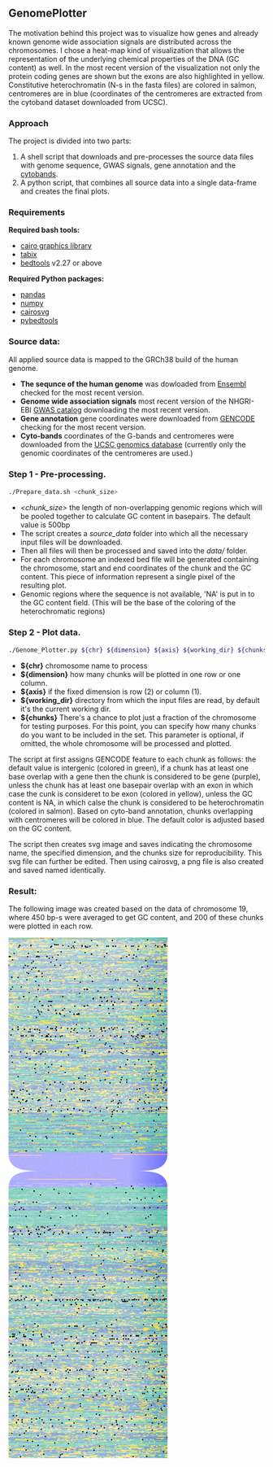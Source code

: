 ## GenomePlotter

The motivation behind this project was to visualize how genes and already known genome wide association signals are 
distributed across the chromosomes. I chose a heat-map kind of visualization that allows the representation of the underlying chemical
properties of the DNA (GC content) as well. In the most recent version of the visualization not only the protein coding genes are shown
but the exons are also highlighted in yellow. Constitutive heterochromatin (N-s in the fasta files) are colored in salmon, centromeres 
are in blue (coordinates of the centromeres are extracted from the cytoband dataset downloaded from UCSC). 

### Approach

The project is divided into two parts: 

1. A shell script that downloads and pre-processes the source data files with genome sequence, GWAS signals, gene annotation and the [cytobands](https://en.wikipedia.org/wiki/G_banding). 
2. A python script, that combines all source data into a single data-frame and creates the final plots.

### Requirements

**Required bash tools:**
* [cairo graphics library](https://www.cairographics.org/download/)
* [tabix](http://www.htslib.org/download/)
* [bedtools](http://bedtools.readthedocs.io/en/latest/content/installation.html) v2.27 or above

**Required Python packages:**

* [pandas](https://pandas.pydata.org/)
* [numpy](http://www.numpy.org/)
* [cairosvg](http://cairosvg.org/)
* [pybedtools](https://pypi.python.org/pypi/pybedtools)

### Source data:

All applied source data is mapped to the GRCh38 build of the human genome.

* **The sequnce of the human genome** was dowloaded from [Ensembl](http://www.ensembl.org/info/data/ftp/index.html) checked for the most recent version. 
* **Genome wide association signals** most recent version of the NHGRI-EBI [GWAS catalog](https://www.ebi.ac.uk/gwas/) downloading the most recent version.
* **Gene annotation** gene coordinates were downloaded from [GENCODE](http://www.gencodegenes.org/releases/current.html) checking for the most recent version. 
* **Cyto-bands** coordinates of the G-bands and centromeres were downloaded from the [UCSC genomics database](http://hgdownload.cse.ucsc.edu/goldenPath/hg38/database/cytoBand.txt.gz) (currently only the genomic coordinates of the centromeres are used.) 

### Step 1 - Pre-processing.

```bash
./Prepare_data.sh <chunk_size>
```

* *<chunk_size>* the length of non-overlapping genomic regions which will be pooled together to calculate GC content in basepairs. The default
value is 500bp 
* The script creates a *source_data* folder into which all the necessary input files will be downloaded.
* Then all files will then be processed and saved into the *data/* folder.
* For each chromosome an indexed bed file will be generated containing the chromosome, start and end coordinates of the chunk and the GC content. This piece of information represent a single pixel of the resulting plot. 
* Genomic regions where the sequence is not available, 'NA' is put in to the GC content field. (This will be the base of the coloring of the heterochromatic regions)

### Step 2 - Plot data.

```bash
./Genome_Plotter.py ${chr} ${dimension} ${axis} ${working_dir} ${chunks}
```

* **${chr}** chromosome name to process
* **${dimension}** how many chunks will be plotted in one row or one column.
* **${axis}** if the fixed dimension is row (2) or column (1). 
* **${working_dir}** directory from which the input files are read, by default it's the current working dir.
* **${chunks}** There's a chance to plot just a fraction of the chromosome for testing purposes. For this point, you can specify how many chunks do you want to be 
included in the set. This parameter is optional, if omitted, the whole chromosome will be processed and plotted. 

The script at first assigns GENCODE feature to each chunk as follows: the default value is intergenic (colored in green), if a chunk has at least one base overlap with a gene then the chunk is considered to be gene (purple), unless the chunk has at least one basepair overlap with an exon in which case the cunk is consideret to be exon (colored in yellow), unless the GC content is NA, in which calse the chunk is considered to be heterochromatin (colored in salmon). Based on cyto-band annotation, chunks overlapping with centromeres will be colored in blue. The default color is adjusted based on the GC content.

The script then creates svg image and saves indicating the chromosome name, the specified dimension, and the chunks size for reproducibility. This svg file can further be edited. Then using cairosvg, a png file is also created and saved named identically. 

### Result:

The following image was created based on the data of chromosome 19, where 450 bp-s were averaged to get GC content, and 200 of these chunks were plotted in each row. 

![chr19](chr19.w.200.c.450.0.png)

